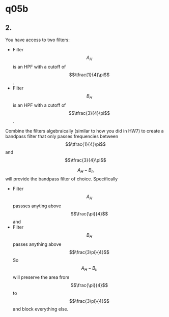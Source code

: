 # q05b

## 2.
You have access to two filters:
- Filter $$A_H$$ is an HPF with a cutoff of $$\tfrac{1}{4}\pi$$.
- Filter $$B_H$$ is an HPF with a cutoff of $$\tfrac{3}{4}\pi$$.

Combine the filters algebraically (similar to how you did in HW7) to create a bandpass filter that only passes frequencies between $$\tfrac{1}{4}\pi$$ and $$\tfrac{3}{4}\pi$$

$$
A_H-B_h
$$
will provide the bandpass filter of choice. Specifically
- Filter $$A_H$$ passses anyting above $$\frac{\pi}{4}$$ and
- Filter $$B_H$$ passes anything above $$\frac{3\pi}{4}$$
So $$A_H-B_h$$ will preserve the area from $$\frac{\pi}{4}$$ to $$\frac{3\pi}{4}$$ and block everything else.


